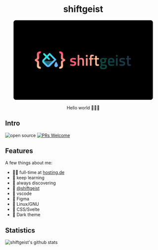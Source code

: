<h1 align="center"> shiftgeist </h1>

<p align="center">
  <a href="https://github.com/shiftgeist/">
    <img alt="shiftgeist" title="shiftgeist" src="assets/thumbnail.png" width="450">
  </a>
</p>

<p align="center">
  Hello world 👋🐱‍💻
</p>

## Intro

![open source](https://img.shields.io/badge/open_source-%E2%9D%A4-FF2C6D)
[![PRs Welcome](https://img.shields.io/badge/PRs-welcome-19F9D8.svg)](http://makeapullrequest.com)

## Features

A few things about me:

- :man_technologist: full-time at [hosting.de](https://hosting.de)
- :seedling: keep learning
- :telescope: always discovering
- :speech_balloon: [@shiftgeist](https://twitter.com/shiftgeist)
- :pencil: vscode
- :art: Figma
- :penguin: Linux/GNU
- :orange_heart: CSS/Svelte
- :rocket: Dark theme

## Statistics

![shiftgeist's github stats](https://github-readme-stats.vercel.app/api?username=shiftgeist&show_icons=true&title_color=FF2C6D&icon_color=FFCC95&text_color=6FE7D2&bg_color=141321&border_radius=8)
